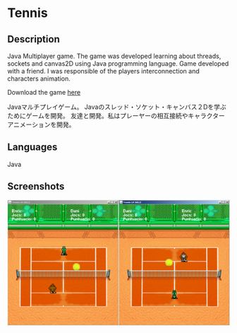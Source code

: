 # Tennis

## Description

Java Multiplayer game. 
The game was developed learning about threads, sockets and canvas2D using Java 
programming language. 
Game developed with a friend. I was responsible of the players interconnection and characters animation.

Download the game [here](https://dl.dropboxusercontent.com/u/8500453/Tennis.exe)

Javaマルチプレイゲーム。
Javaのスレッド・ソケット・キャンバス２Dを学ぶためにゲームを開発。
友達と開発。私はプレーヤーの相互接続やキャラクターアニメーションを開発。

## Languages

Java

## Screenshots

![alt tag](https://github.com/enricmacias/Tennis/blob/master/Screenshots/image01.jpg)